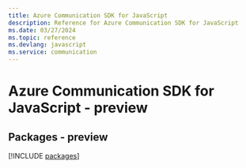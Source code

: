 ```yaml
---
title: Azure Communication SDK for JavaScript
description: Reference for Azure Communication SDK for JavaScript
ms.date: 03/27/2024
ms.topic: reference
ms.devlang: javascript
ms.service: communication
---
```

# Azure Communication SDK for JavaScript - preview
## Packages - preview
[!INCLUDE [packages](communication-index.md)]